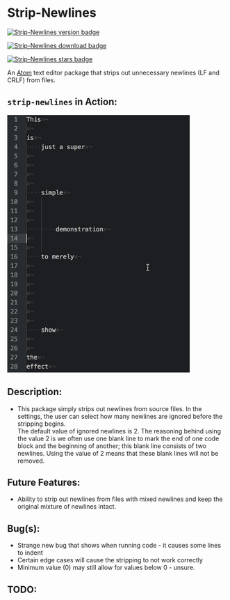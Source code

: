 # Strip-Newlines

[![Strip-Newlines version badge](https://badgen.net/apm/version/Strip-Newlines)](https://atom.io/packages/Strip-Newlines)

[![Strip-Newlines download badge](https://badgen.net/apm/dl/Strip-Newlines)](https://atom.io/packages/Strip-Newlines)

[![Strip-Newlines stars badge](https://badgen.net/apm/stars/Strip-Newlines)](https://atom.io/packages/Strip-Newlines)

An [Atom](https://atom.io) text editor package that strips out unnecessary newlines (LF and CRLF) from files.

## `strip-newlines` in Action:

![Action](./misc/strip-newlines.gif)

## Description:

* This package simply strips out newlines from source files.  In the settings,
  the user can select how many newlines are ignored before the stripping begins.  
  The default value of ignored newlines is 2.  The reasoning behind using the
  value 2 is we often use one blank line to mark the end of one code block and
  the beginning of another; this blank line consists of two newlines.  Using the
  value of 2 means that these blank lines will not be removed.

## Future Features:

* Ability to strip out newlines from files with mixed newlines and keep the
  original mixture of newlines intact.

## Bug(s):

* Strange new bug that shows when running code - it causes some lines to indent
* Certain edge cases will cause the stripping to not work correctly
* Minimum value (0) may still allow for values below 0 - unsure.

## TODO:
